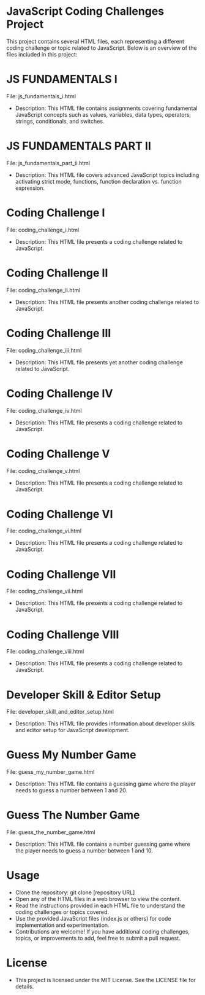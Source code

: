 # JavaScript Coding Challenges Project
This project contains several HTML files, each representing a different coding challenge or topic related to JavaScript. Below is an overview of the files included in this project:

# JS FUNDAMENTALS I
File: js_fundamentals_i.html
* Description: This HTML file contains assignments covering fundamental JavaScript concepts such as values, variables, data types, operators, strings, conditionals, and switches.

# JS FUNDAMENTALS PART II
File: js_fundamentals_part_ii.html
* Description: This HTML file covers advanced JavaScript topics including activating strict mode, functions, function declaration vs. function expression.
# Coding Challenge I
File: coding_challenge_i.html
* Description: This HTML file presents a coding challenge related to JavaScript.
# Coding Challenge II
File: coding_challenge_ii.html
* Description: This HTML file presents another coding challenge related to JavaScript.
# Coding Challenge III
File: coding_challenge_iii.html
* Description: This HTML file presents yet another coding challenge related to JavaScript.
# Coding Challenge IV
File: coding_challenge_iv.html
* Description: This HTML file presents a coding challenge related to JavaScript.
# Coding Challenge V
File: coding_challenge_v.html
* Description: This HTML file presents a coding challenge related to JavaScript.
# Coding Challenge VI
File: coding_challenge_vi.html
* Description: This HTML file presents a coding challenge related to JavaScript.
# Coding Challenge VII
File: coding_challenge_vii.html
* Description: This HTML file presents a coding challenge related to JavaScript.
# Coding Challenge VIII
File: coding_challenge_viii.html
* Description: This HTML file presents a coding challenge related to JavaScript.
# Developer Skill & Editor Setup
File: developer_skill_and_editor_setup.html
* Description: This HTML file provides information about developer skills and editor setup for JavaScript development.
# Guess My Number Game
File: guess_my_number_game.html
* Description: This HTML file contains a guessing game where the player needs to guess a number between 1 and 20.
# Guess The Number Game
File: guess_the_number_game.html
* Description: This HTML file contains a number guessing game where the player needs to guess a number between 1 and 10.
# Usage
* Clone the repository: git clone [repository URL]
* Open any of the HTML files in a web browser to view the content.
* Read the instructions provided in each HTML file to understand the coding challenges or topics covered.
* Use the provided JavaScript files (index.js or others) for code implementation and experimentation.
* Contributions are welcome! If you have additional coding challenges, topics, or improvements to add, feel free to submit a pull request.

# License
* This project is licensed under the MIT License. See the LICENSE file for details.

